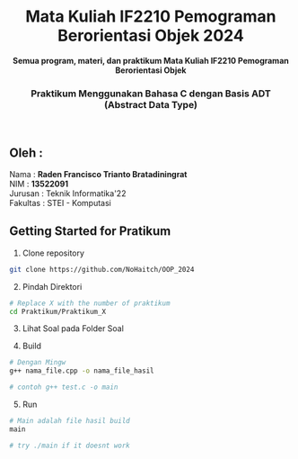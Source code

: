 <div align="center">
<h1>Mata Kuliah IF2210 Pemograman Berorientasi Objek 2024</h1>
<b>Semua program, materi, dan praktikum Mata Kuliah IF2210 Pemograman Berorientasi Objek</b>
<br>
<h3> Praktikum Menggunakan Bahasa C dengan Basis ADT (Abstract Data Type) </h3>
<br>
</div> 
  
## Oleh : 
Nama : **Raden Francisco Trianto Bratadiningrat**  
NIM : **13522091**   
Jurusan : Teknik Informatika'22  
Fakultas : STEI - Komputasi

## Getting Started for Pratikum

1. Clone repository

```bash
git clone https://github.com/NoHaitch/OOP_2024
```

2. Pindah Direktori

```bash
# Replace X with the number of praktikum
cd Praktikum/Praktikum_X
```

3. Lihat Soal pada Folder Soal

4. Build

```bash
# Dengan Mingw
g++ nama_file.cpp -o nama_file_hasil

# contoh g++ test.c -o main
```

5. Run

```bash
# Main adalah file hasil build
main

# try ./main if it doesnt work
```

